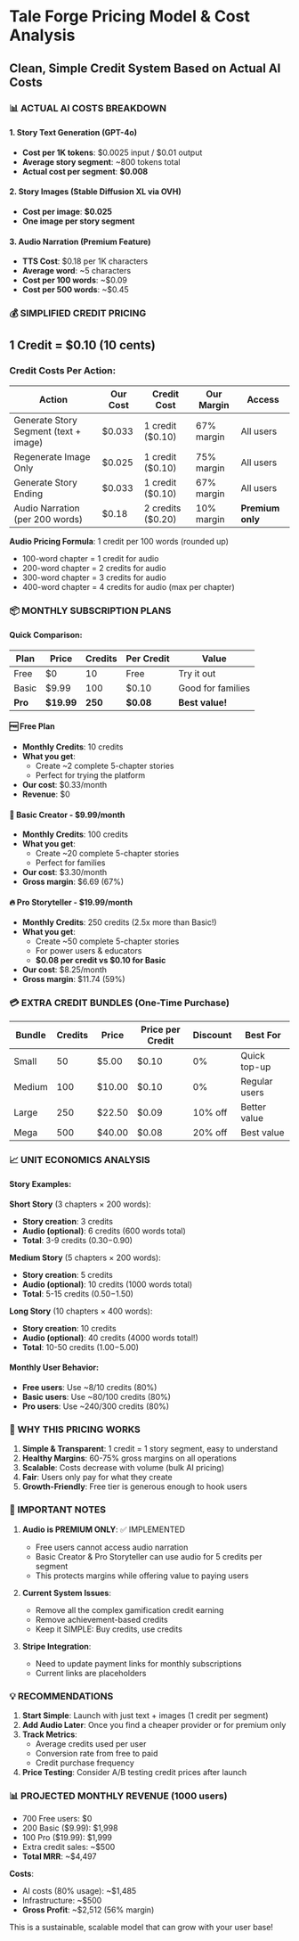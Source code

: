 # Tale Forge Pricing Model & Cost Analysis
## Clean, Simple Credit System Based on Actual AI Costs

### 📊 ACTUAL AI COSTS BREAKDOWN

#### 1. Story Text Generation (GPT-4o)
- **Cost per 1K tokens**: $0.0025 input / $0.01 output
- **Average story segment**: ~800 tokens total
- **Actual cost per segment**: **$0.008**

#### 2. Story Images (Stable Diffusion XL via OVH)
- **Cost per image**: **$0.025**
- **One image per story segment**

#### 3. Audio Narration (Premium Feature)
- **TTS Cost**: $0.18 per 1K characters
- **Average word**: ~5 characters
- **Cost per 100 words**: ~$0.09
- **Cost per 500 words**: ~$0.45

### 💰 SIMPLIFIED CREDIT PRICING

## **1 Credit = $0.10 (10 cents)**

### Credit Costs Per Action:
| Action | Our Cost | Credit Cost | Our Margin | Access |
|--------|----------|-------------|------------|---------|
| Generate Story Segment (text + image) | $0.033 | 1 credit ($0.10) | 67% margin | All users |
| Regenerate Image Only | $0.025 | 1 credit ($0.10) | 75% margin | All users |
| Generate Story Ending | $0.033 | 1 credit ($0.10) | 67% margin | All users |
| Audio Narration (per 200 words) | $0.18 | 2 credits ($0.20) | 10% margin | **Premium only** |

**Audio Pricing Formula**: 1 credit per 100 words (rounded up)
- 100-word chapter = 1 credit for audio
- 200-word chapter = 2 credits for audio  
- 300-word chapter = 3 credits for audio
- 400-word chapter = 4 credits for audio (max per chapter)

### 📦 MONTHLY SUBSCRIPTION PLANS

#### Quick Comparison:
| Plan | Price | Credits | Per Credit | Value |
|------|-------|---------|------------|-------|
| Free | $0 | 10 | Free | Try it out |
| Basic | $9.99 | 100 | $0.10 | Good for families |
| **Pro** | **$19.99** | **250** | **$0.08** | **Best value!** |

#### 🆓 **Free Plan**
- **Monthly Credits**: 10 credits
- **What you get**: 
  - Create ~2 complete 5-chapter stories
  - Perfect for trying the platform
- **Our cost**: $0.33/month
- **Revenue**: $0

#### 💙 **Basic Creator** - $9.99/month
- **Monthly Credits**: 100 credits
- **What you get**:
  - Create ~20 complete 5-chapter stories
  - Perfect for families
- **Our cost**: $3.30/month
- **Gross margin**: $6.69 (67%)

#### 🔥 **Pro Storyteller** - $19.99/month  
- **Monthly Credits**: 250 credits (2.5x more than Basic!)
- **What you get**:
  - Create ~50 complete 5-chapter stories
  - For power users & educators
  - **$0.08 per credit vs $0.10 for Basic**
- **Our cost**: $8.25/month
- **Gross margin**: $11.74 (59%)

### 💳 EXTRA CREDIT BUNDLES (One-Time Purchase)

| Bundle | Credits | Price | Price per Credit | Discount | Best For |
|--------|---------|-------|------------------|----------|----------|
| Small | 50 | $5.00 | $0.10 | 0% | Quick top-up |
| Medium | 100 | $10.00 | $0.10 | 0% | Regular users |
| Large | 250 | $22.50 | $0.09 | 10% off | Better value |
| Mega | 500 | $40.00 | $0.08 | 20% off | Best value |

### 📈 UNIT ECONOMICS ANALYSIS

#### Story Examples:
**Short Story** (3 chapters × 200 words):
- **Story creation**: 3 credits
- **Audio (optional)**: 6 credits (600 words total)
- **Total**: 3-9 credits ($0.30-$0.90)

**Medium Story** (5 chapters × 200 words):
- **Story creation**: 5 credits  
- **Audio (optional)**: 10 credits (1000 words total)
- **Total**: 5-15 credits ($0.50-$1.50)

**Long Story** (10 chapters × 400 words):
- **Story creation**: 10 credits
- **Audio (optional)**: 40 credits (4000 words total!)
- **Total**: 10-50 credits ($1.00-$5.00)

#### Monthly User Behavior:
- **Free users**: Use ~8/10 credits (80%)
- **Basic users**: Use ~80/100 credits (80%)
- **Pro users**: Use ~240/300 credits (80%)

### 🎯 WHY THIS PRICING WORKS

1. **Simple & Transparent**: 1 credit = 1 story segment, easy to understand
2. **Healthy Margins**: 60-75% gross margins on all operations
3. **Scalable**: Costs decrease with volume (bulk AI pricing)
4. **Fair**: Users only pay for what they create
5. **Growth-Friendly**: Free tier is generous enough to hook users

### 🚨 IMPORTANT NOTES

1. **Audio is PREMIUM ONLY**: ✅ IMPLEMENTED
   - Free users cannot access audio narration
   - Basic Creator & Pro Storyteller can use audio for 5 credits per segment
   - This protects margins while offering value to paying users

2. **Current System Issues**: 
   - Remove all the complex gamification credit earning
   - Remove achievement-based credits
   - Keep it SIMPLE: Buy credits, use credits

3. **Stripe Integration**:
   - Need to update payment links for monthly subscriptions
   - Current links are placeholders

### 💡 RECOMMENDATIONS

1. **Start Simple**: Launch with just text + images (1 credit per segment)
2. **Add Audio Later**: Once you find a cheaper provider or for premium only
3. **Track Metrics**:
   - Average credits used per user
   - Conversion rate from free to paid
   - Credit purchase frequency
4. **Price Testing**: Consider A/B testing credit prices after launch

### 📊 PROJECTED MONTHLY REVENUE (1000 users)

- 700 Free users: $0
- 200 Basic ($9.99): $1,998
- 100 Pro ($19.99): $1,999
- Extra credit sales: ~$500
- **Total MRR**: ~$4,497

**Costs**:
- AI costs (80% usage): ~$1,485
- Infrastructure: ~$500
- **Gross Profit**: ~$2,512 (56% margin)

This is a sustainable, scalable model that can grow with your user base!